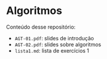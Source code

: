 # Algoritmos

Conteúdo desse repositório:

- `AGT-01.pdf`: slides de introdução
- `AGT-02.pdf`: slides sobre algoritmos
- `lista1.md`: lista de exercícios 1
